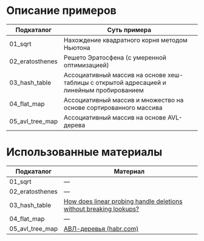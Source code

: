 # Описание примеров

| Подкаталог      | Суть примера                                                                              |
| --------------- | ----------------------------------------------------------------------------------------- |
| 01_sqrt         | Нахождение квадратного корня методом Ньютона                                              |
| 02_eratosthenes | Решето Эратосфена (с умеренной оптимизацией)                                              |
| 03_hash_table   | Ассоциативный массив на основе хеш-таблицы с открытой адресацией и линейным пробированием |
| 04_flat_map     | Ассоциативный массив и множество на основе сортированного массива                         |
| 05_avl_tree_map | Ассоциативный массив на основе AVL-дерева                                                 |


# Использованные материалы

| Подкаталог      | Материал                                                                                                            |
| --------------- | ------------------------------------------------------------------------------------------------------------------- |
| 01_sqrt         | —                                                                                                                   |
| 02_eratosthenes | —                                                                                                                   |
| 03_hash_table   | [How does linear probing handle deletions without breaking lookups?](https://stackoverflow.com/questions/60641061/) |
| 04_flat_map     | —                                                                                                                   |
| 05_avl_tree_map | [АВЛ-деревья (habr.com)](https://habr.com/ru/articles/150732/)                                                      |
